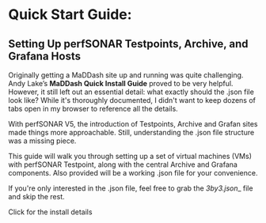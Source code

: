  # Quick Start Guide:
 ## Setting Up perfSONAR Testpoints, Archive, and Grafana Hosts
 
Originally getting a MaDDash site up and running was quite challenging. Andy Lake’s **MaDDash Quick Install Guide** proved to be very helpful. However, it still left out an essential detail: what exactly should the .json file look like?  While it's thoroughly documented, I didn't want to keep dozens of tabs open in my browser to reference all the details.

With perfSONAR V5, the introduction of Testpoints, Archive and Grafan sites made things more approachable. Still, understanding the .json file structure was a missing piece.

This guide will walk you through setting up a set of virtual machines (VMs) with perfSONAR Testpoint, along with the central Archive and Grafana components. Also provided will be a working .json file for your convenience. 

If you're only interested in the .json file, feel free to grab the _3by3.json__ file and skip the rest.

Click for the install details


